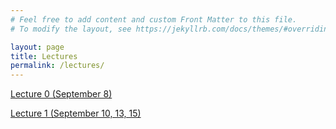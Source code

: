```yaml
---
# Feel free to add content and custom Front Matter to this file.
# To modify the layout, see https://jekyllrb.com/docs/themes/#overriding-theme-defaults

layout: page
title: Lectures
permalink: /lectures/
---
```


<a href="">Lecture 0 (September 8)</a>

<a href="">Lecture 1 (September 10, 13, 15)</a>


